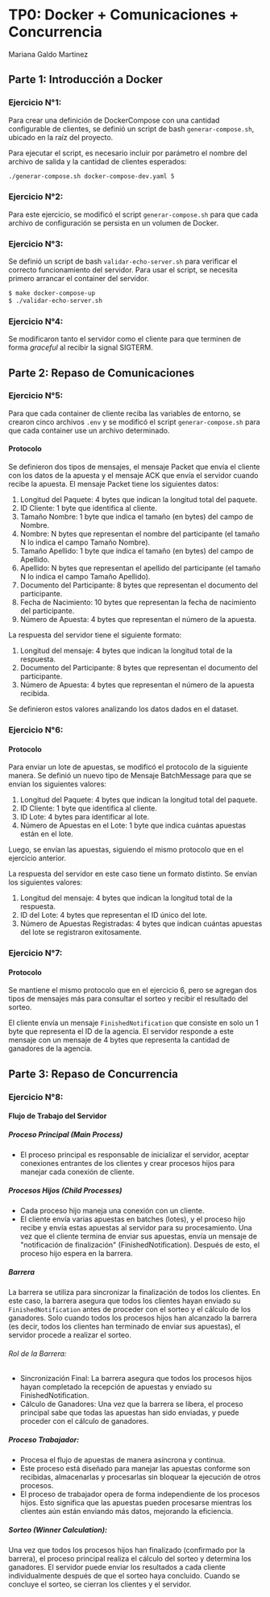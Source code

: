 # TP0: Docker + Comunicaciones + Concurrencia

Mariana Galdo Martinez

## Parte 1: Introducción a Docker

### Ejercicio N°1:

Para crear una definición de DockerCompose con una cantidad configurable de clientes, se definió un script de bash `generar-compose.sh`, ubicado en la raíz del proyecto. 

Para ejecutar el script, es necesario incluir por parámetro el nombre del archivo de salida y la cantidad de clientes esperados:

```bash
./generar-compose.sh docker-compose-dev.yaml 5
```

### Ejercicio N°2:
Para este ejercicio, se modificó el script `generar-compose.sh` para que cada archivo de configuración se persista en un volumen de Docker. 


### Ejercicio N°3:

Se definió un script de bash `validar-echo-server.sh` para verificar el correcto funcionamiento del servidor. Para usar el script, se necesita primero arrancar el container del servidor. 

```bash
$ make docker-compose-up
$ ./validar-echo-server.sh
```

### Ejercicio N°4:
Se modificaron tanto el servidor como el cliente para que terminen de forma _graceful_ al recibir la signal SIGTERM. 

## Parte 2: Repaso de Comunicaciones

### Ejercicio N°5:
Para que cada container de cliente reciba las variables de entorno, se crearon cinco archivos `.env` y se modificó el script `generar-compose.sh` para que cada container use un archivo determinado.  

#### Protocolo

Se definieron dos tipos de mensajes, el mensaje Packet que envía el cliente con los datos de la apuesta y el mensaje ACK que envía el servidor cuando recibe la apuesta. 
El mensaje Packet tiene los siguientes datos:

1. Longitud del Paquete: 4 bytes que indican la longitud total del paquete.
2. ID Cliente: 1 byte que identifica al cliente.
3. Tamaño Nombre: 1 byte que indica el tamaño (en bytes) del campo de Nombre.
4. Nombre: N bytes que representan el nombre del participante (el tamaño N lo indica el campo Tamaño Nombre).
5. Tamaño Apellido: 1 byte que indica el tamaño (en bytes) del campo de Apellido.
6. Apellido: N bytes que representan el apellido del participante (el tamaño N lo indica el campo Tamaño Apellido).
7. Documento del Participante: 8 bytes que representan el documento del participante.
8. Fecha de Nacimiento: 10 bytes que representan la fecha de nacimiento del participante. 
9. Número de Apuesta: 4 bytes que representan el número de la apuesta.

La respuesta del servidor tiene el siguiente formato: 

1. Longitud del mensaje: 4 bytes que indican la longitud total de la respuesta.
2. Documento del Participante: 8 bytes que representan el documento del participante.
3. Número de Apuesta: 4 bytes que representan el número de la apuesta recibida.

Se definieron estos valores analizando los datos dados en el dataset. 


### Ejercicio N°6:
#### Protocolo

Para enviar un lote de apuestas, se modificó el protocolo de la siguiente manera. 
Se definió un nuevo tipo de Mensaje BatchMessage para que se envían los siguientes valores: 

1. Longitud del Paquete: 4 bytes que indican la longitud total del paquete.
2. ID Cliente: 1 byte que identifica al cliente.
3. ID Lote: 4 bytes para identificar al lote. 
4. Número de Apuestas en el Lote: 1 byte que indica cuántas apuestas están en el lote.

Luego, se envían las apuestas, siguiendo el mismo protocolo que en el ejercicio anterior.

La respuesta del servidor en este caso tiene un formato distinto. Se envían los siguientes valores:

1. Longitud del mensaje: 4 bytes que indican la longitud total de la respuesta.
2. ID del Lote: 4 bytes que representan el ID único del lote.
3. Número de Apuestas Registradas: 4 bytes que indican cuántas apuestas del lote se registraron exitosamente.


### Ejercicio N°7:

#### Protocolo
Se mantiene el mismo protocolo que en el ejercicio 6, pero se agregan dos tipos de mensajes más para consultar el sorteo y recibir el resultado del sorteo. 

El cliente envía un mensaje `FinishedNotification` que consiste en solo un 1 byte que representa el ID de la agencia. 
El servidor responde a este mensaje con un mensaje de 4 bytes que representa la cantidad de ganadores de la agencia. 

## Parte 3: Repaso de Concurrencia

### Ejercicio N°8:

#### Flujo de Trabajo del Servidor
##### Proceso Principal (Main Process)

- El proceso principal es responsable de inicializar el servidor, aceptar conexiones entrantes de los clientes y crear procesos hijos para manejar cada conexión de cliente.

##### Procesos Hijos (Child Processes)

- Cada proceso hijo maneja una conexión con un cliente.
- El cliente envía varias apuestas en batches (lotes), y el proceso hijo recibe y envía estas apuestas al servidor para su procesamiento. Una vez que el cliente termina de enviar sus apuestas, envía un mensaje de "notificación de finalización" (FinishedNotification). Después de esto, el proceso hijo espera en la barrera.

##### Barrera

La barrera se utiliza para sincronizar la finalización de todos los clientes. En este caso, la barrera asegura que todos los clientes hayan enviado su `FinishedNotification` antes de proceder con el sorteo y el cálculo de los ganadores. Solo cuando todos los procesos hijos han alcanzado la barrera (es decir, todos los clientes han terminado de enviar sus apuestas), el servidor procede a realizar el sorteo.

###### Rol de la Barrera:
- Sincronización Final: La barrera asegura que todos los procesos hijos hayan completado la recepción de apuestas y enviado su FinishedNotification.
- Cálculo de Ganadores: Una vez que la barrera se libera, el proceso principal sabe que todas las apuestas han sido enviadas, y puede proceder con el cálculo de ganadores.

##### Proceso Trabajador:
- Procesa el flujo de apuestas de manera asíncrona y continua.
- Este proceso está diseñado para manejar las apuestas conforme son recibidas, almacenarlas y procesarlas sin bloquear la ejecución de otros procesos.
- El proceso de trabajador opera de forma independiente de los procesos hijos. Esto significa que las apuestas pueden procesarse mientras los clientes aún están enviando más datos, mejorando la eficiencia.

##### Sorteo (Winner Calculation):

Una vez que todos los procesos hijos han finalizado (confirmado por la barrera), el proceso principal realiza el cálculo del sorteo y determina los ganadores.
El servidor puede enviar los resultados a cada cliente individualmente después de que el sorteo haya concluido. Cuando se concluye el sorteo, se cierran los clientes y el servidor. 
